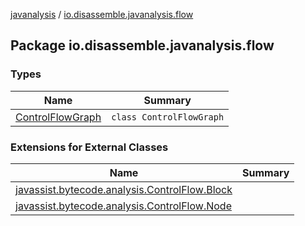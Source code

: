 [javanalysis](../index.md) / [io.disassemble.javanalysis.flow](./index.md)

## Package io.disassemble.javanalysis.flow

### Types

| Name | Summary |
|---|---|
| [ControlFlowGraph](-control-flow-graph/index.md) | `class ControlFlowGraph` |

### Extensions for External Classes

| Name | Summary |
|---|---|
| [javassist.bytecode.analysis.ControlFlow.Block](javassist.bytecode.analysis.-control-flow.-block/index.md) |  |
| [javassist.bytecode.analysis.ControlFlow.Node](javassist.bytecode.analysis.-control-flow.-node/index.md) |  |
